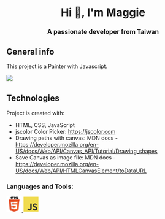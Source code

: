 <h1 align="center">Hi 👋, I'm Maggie</h1>
<h3 align="center">A passionate developer from Taiwan</h3>

## General info

This project is a Painter with Javascript.

<img src="https://maggiepractice.s3.amazonaws.com/painter.png" width="600" />

## Technologies

Project is created with:

- HTML, CSS, JavaScript
- jscolor Color Picker: https://jscolor.com
- Drawing paths with canvas: MDN docs - https://developer.mozilla.org/en-US/docs/Web/API/Canvas_API/Tutorial/Drawing_shapes
- Save Canvas as image file: MDN docs - https://developer.mozilla.org/en-US/docs/Web/API/HTMLCanvasElement/toDataURL

<h3 align="left">Languages and Tools:</h3>
<p align="left"> <a href="https://www.w3.org/html/" target="_blank"> <img src="https://raw.githubusercontent.com/devicons/devicon/master/icons/html5/html5-original-wordmark.svg" alt="html5" width="40" height="40"/> </a> <a href="https://developer.mozilla.org/en-US/docs/Web/JavaScript" target="_blank"> <img src="https://raw.githubusercontent.com/devicons/devicon/master/icons/javascript/javascript-original.svg" alt="javascript" width="40" height="40"/> </a> </p>
